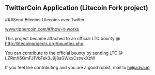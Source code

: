 ## TwitterCoin Application (Litecoin Fork project)

###Send ~~Bitcoins~~ Litecoins over Twitter.

www.tippercoin.com/#/how-it-works


This project became attached to an official LTC bounty @ http://litecoinprojects.org/bounties.php

You can contribute to the official bounty by sending LTC @ LZRmX5GmFJ1VbTek3J9j8aGWxxCstwkXzW


If you feel like contributing and you are a good rubist, mail to hi@adva.io
